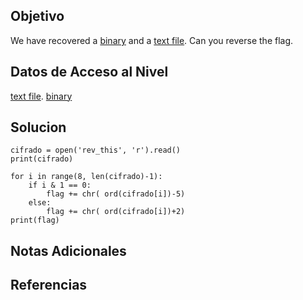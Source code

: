 
## Objetivo

We have recovered a [binary](https://jupiter.challenges.picoctf.org/static/31c9b832d036a10daeef52d8b4290ef0/rev) and a [text file](https://jupiter.challenges.picoctf.org/static/31c9b832d036a10daeef52d8b4290ef0/rev_this). Can you reverse the flag.

## Datos de Acceso al Nivel

 [text file](https://jupiter.challenges.picoctf.org/static/31c9b832d036a10daeef52d8b4290ef0/rev_this). [binary](https://jupiter.challenges.picoctf.org/static/31c9b832d036a10daeef52d8b4290ef0/rev)
## Solucion

```
cifrado = open('rev_this', 'r').read()
print(cifrado)

for i in range(8, len(cifrado)-1):
	if i & 1 == 0:
		flag += chr( ord(cifrado[i])-5)
	else:
		flag += chr( ord(cifrado[i])+2)
print(flag)
```

## Notas Adicionales



## Referencias

